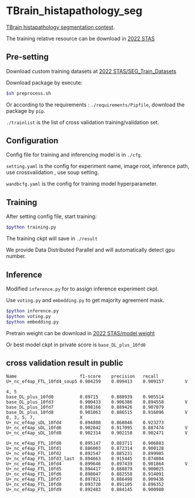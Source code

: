# TBrain_histapathology_seg
[TBrain histapathology segmentation contest](https://tbrain.trendmicro.com.tw/Competitions/Details/22).

The training relative resource can be download in [2022 STAS](https://drive.google.com/drive/folders/1UgTa4WhK3WPqX168u9uftHxLsafFYtAZ?usp=sharing)

## Pre-setting
Download custom training datasets at [2022 STAS/SEG_Train_Datasets](https://drive.google.com/drive/folders/1mG3XldnuOE4TkZw4eaJGdkf6t4onhaKs?usp=sharing)

Download package by execute:
```sh
$sh preprocess.sh
```
Or according to the requirements : `./requirements/Pipfile`, download the
package by `pip`.

`./trainlist` is the list of cross validation training/validation set.

## Configuration
Config file for training and inferencing model is in `./cfg`.

`setting.yaml` is the config for experiment name, image root, inference path,
                use crossvalidation , use soup setting.

`wandbcfg.yaml` is the config for training model hyperparameter.

## Training
After setting config file, start training:
```sh
$python training.py
```
The training ckpt will save in `./result`

We provide Data Distributed Parallel and will automatically detect gpu number.

## Inference
Modified `inference.py` for to assign inference experiment ckpt.

Use `voting.py` and `embedding.py` to get majority agreement mask.

```sh
$python inference.py
$python voting.py
$python embedding.py
```
Pretrain weight can be download in [2022 STAS/model weight](https://drive.google.com/drive/folders/1OlbWPpw1ZmUyfhAW-XxXKEq14PLmpZTe?usp=sharing)

Or best model ckpt in private score is `base_DL_plus_10fd0`

## cross validation result in public
```
Name                        f1-score    precision   recall
U+_nc_ef4ap_FTL_10fd4_soup5 0.904259    0.899413    0.909157        V

4, 5
base_DL_plus_10fd0          0.89715     0.888939	0.905514
base_DL_plus_10fd3          0.900433    0.906386    0.894558        V
base_DL_plus_10fd7          0.898166	0.889426    0.907079
base_DL_plus_10fd8          0.901063    0.886515    0.916096        V
0, 3, 5, 7,                 X
U+_nc_ef4ap_sDL_10fd4       0.894808    0.868046    0.923273
U+_nc_ef4ap_sDL_10fd6       0.902042    0.917095    0.887474        V
U+_nc_ef4ap_sDL_10fd8       0.902314    0.902158    0.902471        V

U+_nc_ef4ap_FTL_10fd0       0.895147    0.883711    0.906883
U+_nc_ef4ap_FTL_10fd1       0.886003    0.872314    0.900128
U+_nc_ef4ap_FTL_10fd2       0.892547    0.885231	0.899985
U+_nc_ef4ap_FTL_10fd3_last  0.894663    0.915445    0.874804
U+_nc_ef4ap_FTL_10fd4       0.899646    0.897439    0.901864        V
U+_nc_ef4ap_FTL_10fd5       0.894417	0.888879    0.900025
U+_nc_ef4ap_FTL_10fd6       0.898047    0.882558    0.914091
U+_nc_ef4ap_FTL_10fd7       0.897821    0.886498    0.909436
U+_nc_ef4ap_FTL_10fd8       0.893720    0.891105    0.896352
U+_nc_ef4ap_FTL_10fd9       0.892483    0.884145    0.900980
```
